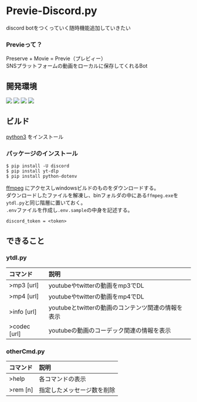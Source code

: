 # Previe-Discord.py
discord botをつくっていく随時機能追加していきたい
### Previeって？  
Preserve + Movie = Previe（プレビィー）  
SNSプラットフォームの動画をローカルに保存してくれるBot
## 開発環境
![](https://img.shields.io/badge/python-v3.10.6-blue)
![](https://img.shields.io/badge/pip-v22.2.2-blue)
![](https://img.shields.io/badge/discord.py-v1.7.3-blue)
![](https://img.shields.io/badge/yt--dlp-v2022.8.8-blue) 
## ビルド
[python3](https://www.python.org/) をインストール
### パッケージのインストール
```
$ pip install -U discord
$ pip install yt-dlp
$ pip install python-dotenv
```
[ffmpeg](https://ffmpeg.org/) にアクセスしwindowsビルドのものをダウンロードする。  
ダウンロードしたファイルを解凍し、binフォルダの中にある`ffmpeg.exe`を`ytdl.py`と同じ階層に置いておく。  
`.env`ファイルを作成し`.env.sample`の中身を記述する。
```
discord_token = <token>
```
## できること
### ytdl.py
| コマンド | 説明 |
|:--------------|:-----------|
| >mp3 [url] | youtubeやtwitterの動画をmp3でDL |
| >mp4 [url] | youtubeやtwitterの動画をmp4でDL |
| >info [url] | youtubeとtwitterの動画のコンテンツ関連の情報を表示 |
| >codec [url] | youtubeの動画のコーデック関連の情報を表示 |
### otherCmd.py
| コマンド | 説明 |
|:--------------|:-----------|
| >help | 各コマンドの表示 |
| >rem [n] | 指定したメッセージ数を削除 |